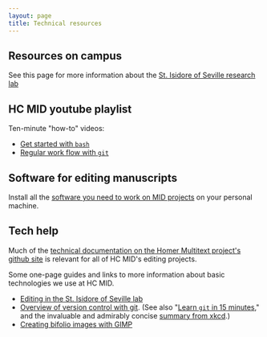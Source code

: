```yaml
---
layout: page
title: Technical resources
---
```



## Resources on campus ##


See this page for more information about the [St. Isidore of Seville research lab](isidore)


## HC MID youtube playlist

Ten-minute "how-to" videos:

- [Get started with `bash`](https://www.youtube.com/watch?v=lSfNQIeb0uo&feature=youtu.be)
- [Regular work flow with `git`](https://www.youtube.com/watch?v=RQXE8E0U9a8&feature=youtu.be)

## Software for editing manuscripts

Install all the [software you need to work on MID projects](software) on your personal machine.

## Tech help ##

Much of the [technical documentation on the Homer Multitext project's github site][hmtdoc] is relevant for all of HC MID's editing projects.

[hmtdoc]: http://homermultitext.github.io/hmt-docs/


Some one-page guides and links to more information about basic technologies we use at HC MID.



- [Editing in the St. Isidore of Seville lab](editing-in-lab)
- [Overview of version control with git](git-intro).  (See also "[Learn `git` in 15 minutes](http://try.github.io/levels/1/challenges/1)," and the invaluable and admirably concise [summary from xkcd](http://xkcd.com/1597/).)
- [Creating bifolio images with GIMP](gimp-bifolio)
